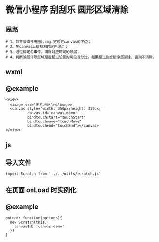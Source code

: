 # 微信小程序 刮刮乐 圆形区域清除

## 思路
    # 1、将背景直接用图片img.定位在canvas的下边；
    # 2、在canvas上绘制刮的灰色涂层；
    # 3、通过绑定的事件，清除对应区域的涂层；
    # 4、判断涂层清除区域是否超过设置的可见百分比，如果超过则全部涂层清除，否则不清除。

## wxml
## @example
    <view>
      <image src='图片地址'></image>
      <canvas style='width: 350px;height: 350px;' 
              canvas-id='canvas-demo' 
              bindtouchstart="touchStart" 
              bindtouchmove="touchMove" 
              bindtouchend="touchEnd"></canvas>
    </view>

## js
## 导入文件
    import Scratch from '../../utils/scratch.js'

## 在页面 onLoad 时实例化
## @example
    onLoad: function(options){
      new Scratch(this,{
        canvasId: 'canvas-demo'
      })
    } 